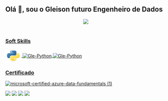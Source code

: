 
## Olá 👋, sou o Gleison futuro Engenheiro de Dados
<div align="center">
  <a href="https://github.com/GleisonR">
  <img height="180em" src="https://github-readme-stats.vercel.app/api?username=GleisonR&show_icons=true&theme=dark&include_all_commits=true&count_private=true"/>
</div> 
<div style="display: inline_block"><br>

   ### Soft Skills
  
  <img align="center" alt="Gle-Python" height="40" width="50" src="https://raw.githubusercontent.com/devicons/devicon/master/icons/python/python-original.svg">
  <img align="center" alt="Gle-Python" height="50" width="70" src="https://cdn.jsdelivr.net/gh/devicons/devicon/icons/mysql/mysql-original-wordmark.svg" />
  <img align="center" alt="Gle-Python" height="50" width="70" src="https://cdn.jsdelivr.net/gh/devicons/devicon/icons/microsoftsqlserver/microsoftsqlserver-plain-wordmark.svg" />
  </div> 
  
   ### Certificado

 ![microsoft-certified-azure-data-fundamentals (1)](https://user-images.githubusercontent.com/99371991/225628532-afd5b5f0-58ca-429f-81d4-46b364234f52.png)
 </div>
  
  <a href="https://www.instagram.com/gleisonro13/" target="_blank"><img src="https://img.shields.io/badge/-Instagram-%23E4405F?style=for-the-badge&logo=instagram&logoColor=white" target="_blank"></a>
  <a href="berg#3074" target="_blank"><img src="https://img.shields.io/badge/Discord-7289DA?style=for-the-badge&logo=discord&logoColor=white" target="_blank"></a> 
  <a href = "mailto:gleisonro2012@gmail.com"><img src="https://img.shields.io/badge/-Gmail-%23333?style=for-the-badge&logo=gmail&logoColor=white" target="_blank"></a>
  <a href="https://www.linkedin.com/in/gleison-rodrigues-68a65a118/" target="_blank"><img src="https://img.shields.io/badge/-LinkedIn-%230077B5?style=for-the-badge&logo=linkedin&logoColor=white" target="_blank"></a> 
